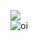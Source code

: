 <div>
  <img style="100%" src="https://capsule-render.vercel.app/api?type=waving&height=100&section=header&reversal=false&fontSize=70&fontColor=FFFFFF&fontAlign=50&fontAlignY=50&stroke=-&descSize=20&descAlign=50&descAlignY=50&color=ffd6e4"  />
</div>

<img src="(https://tenor.com/pt-BR/view/divider-hello-kitty-sanrio-gif-6477961756383521078)" alt="oi">
